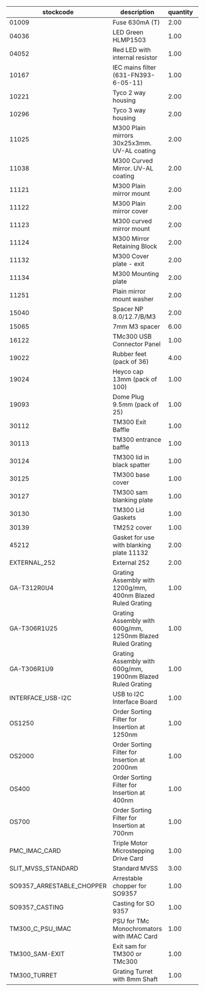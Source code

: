 |stockcode|description|quantity|location|
|---------|-----------|--------|--------|
|01009|Fuse 630mA (T)|2.00||
|04036|LED Green HLMP1503|1.00||
|04052|Red LED with internal resistor|1.00||
|10167|IEC mains filter (631-FN393-6-05-11)|1.00||
|10221|Tyco 2 way housing|2.00||
|10296|Tyco 3 way housing|2.00||
|11025|M300 Plain mirrors 30x25x3mm.  UV-AL coating|2.00||
|11038|M300 Curved Mirror.  UV-AL coating|2.00||
|11121|M300 Plain mirror mount|2.00||
|11122|M300 Plain mirror cover|2.00||
|11123|M300 curved mirror mount|2.00||
|11124|M300 Mirror Retaining Block|2.00||
|11132|M300 Cover plate - exit|2.00||
|11134|M300 Mounting plate|2.00||
|11251|Plain mirror mount washer|2.00||
|15040|Spacer NP 8.0/12.7/B/M3|2.00||
|15065|7mm M3 spacer|6.00||
|16122|TMc300 USB Connector Panel|1.00||
|19022|Rubber feet (pack of 36)|4.00||
|19024|Heyco cap 13mm (pack of 100)|1.00||
|19093|Dome Plug 9.5mm (pack of 25)|1.00||
|30112|TM300 Exit Baffle|1.00||
|30113|TM300 entrance baffle|1.00||
|30124|TM300 lid in black spatter|1.00||
|30125|TM300 base cover|1.00||
|30127|TM300 sam blanking plate|1.00||
|30130|TM300 Lid Gaskets|1.00||
|30139|TM252 cover|1.00||
|45212|Gasket for use with blanking plate 11132|2.00||
|EXTERNAL_252|External 252|2.00||
|GA-T312R0U4|Grating Assembly with 1200g/mm, 400nm Blazed Ruled Grating|1.00||
|GA-T306R1U25|Grating Assembly with 600g/mm, 1250nm Blazed Ruled Grating|1.00||
|GA-T306R1U9|Grating Assembly with 600g/mm, 1900nm Blazed Ruled Grating|1.00||
|INTERFACE_USB-I2C|USB to I2C Interface Board|1.00||
|OS1250|Order Sorting Filter for Insertion at 1250nm|1.00||
|OS2000|Order Sorting Filter for Insertion at 2000nm|1.00||
|OS400|Order Sorting Filter for Insertion at 400nm|1.00||
|OS700|Order Sorting Filter for Insertion at 700nm|1.00||
|PMC_IMAC_CARD|Triple Motor Microstepping Drive Card|1.00||
|SLIT_MVSS_STANDARD|Standard MVSS|3.00||
|SO9357_ARRESTABLE_CHOPPER|Arrestable chopper for SO9357|1.00||
|SO9357_CASTING|Casting for SO 9357|1.00||
|TM300_C_PSU_IMAC|PSU for TMc Monochromators with IMAC Card|1.00||
|TM300_SAM-EXIT|Exit sam for TM300 or TMc300|1.00||
|TM300_TURRET|Grating Turret with 8mm Shaft|1.00||
